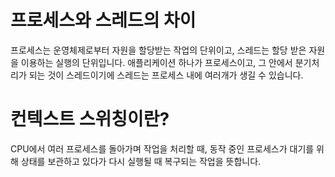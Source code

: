 # 프로세스와 스레드의 차이

프로세스는 운영체제로부터 자원을 할당받는 작업의 단위이고, 스레드는 할당 받은 자원을 이용하는 실행의 단위입니다. 애플리케이션 하나가 프로세스이고, 그 안에서 분기처리가 되는 것이 스레드이기에 스레드는 프로세스 내에 여러개가 생길 수 있습니다.

# 컨텍스트 스위칭이란?

CPU에서 여러 프로세스를 돌아가며 작업을 처리할 때, 동작 중인 프로세스가 대기를 위해 상태를 보관하고 있다가 다시 실행될 때 복구되는 작업을 뜻합니다.